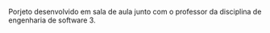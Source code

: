 Porjeto desenvolvido em sala de aula junto com o professor da disciplina de engenharia de software 3.